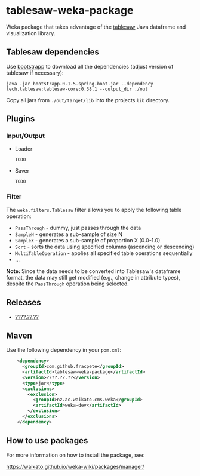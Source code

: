 # tablesaw-weka-package
Weka package that takes advantage of the [tablesaw](https://jtablesaw.github.io/tablesaw/) 
Java dataframe and visualization library.


## Tablesaw dependencies

Use [bootstrapp](https://github.com/fracpete/bootstrapp) to download all
the dependencies (adjust version of tablesaw if necessary):

```commandline
java -jar bootstrapp-0.1.5-spring-boot.jar --dependency tech.tablesaw:tablesaw-core:0.38.1 --output_dir ./out
```

Copy all jars from `./out/target/lib` into the projects `lib` directory.


## Plugins

### Input/Output

* Loader

  ```
  TODO
  ``` 
  
* Saver

  ```
  TODO
  ```
  
### Filter

The `weka.filters.Tablesaw` filter allows you to apply the following table
operation:

  * `PassThrough` - dummy, just passes through the data
  * `SampleN` - generates a sub-sample of size N
  * `SampleX` - generates a sub-sample of proportion X (0.0-1.0)
  * `Sort` - sorts the data using specified columns (ascending or descending)
  * `MultiTableOperation` - applies all specified table operations sequentially
  * ...

**Note:** Since the data needs to be converted into Tablesaw's dataframe format,
the data may still get modified (e.g., change in attribute types), despite the 
`PassThrough` operation being selected.


## Releases

* [????.??.??](https://github.com/fracpete/matlab-weka-package/releases/download/v????.??.??/tablesaw-????.??.??.zip)


## Maven

Use the following dependency in your `pom.xml`:

```xml
    <dependency>
      <groupId>com.github.fracpete</groupId>
      <artifactId>tablesaw-weka-package</artifactId>
      <version>????.??.??</version>
      <type>jar</type>
      <exclusions>
        <exclusion>
          <groupId>nz.ac.waikato.cms.weka</groupId>
          <artifactId>weka-dev</artifactId>
        </exclusion>
      </exclusions>
    </dependency>
```


## How to use packages

For more information on how to install the package, see:

https://waikato.github.io/weka-wiki/packages/manager/
